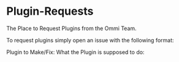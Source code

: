 # Plugin-Requests
The Place to Request Plugins from the Ommi Team.


To request plugins simply open an issue with the following format:

Plugin to Make/Fix: 
What the Plugin is supposed to do:
